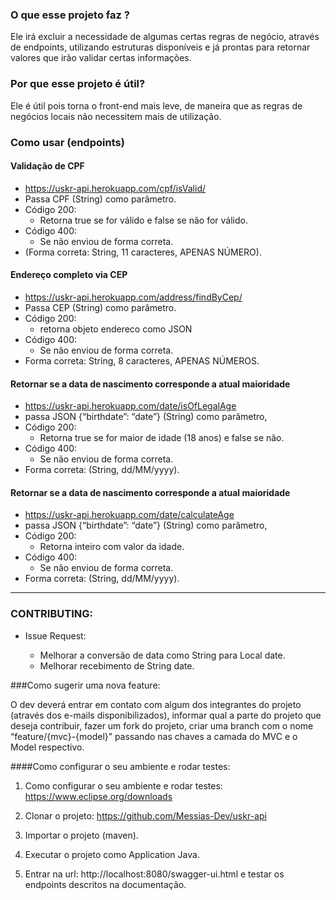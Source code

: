 ### O que esse projeto faz ?
Ele irá excluir a necessidade de algumas certas regras de negócio, através de endpoints, utilizando estruturas disponíveis e já prontas para retornar valores que irão validar certas informações. 

### Por que esse projeto é útil?
Ele é útil pois torna o front-end mais leve, de maneira que as regras de negócios locais não necessitem mais de utilização. 

### Como usar (endpoints)

#### Validação de CPF

- https://uskr-api.herokuapp.com/cpf/isValid/
- Passa CPF (String) como parâmetro.
- Código 200:
  - Retorna true se for válido e false se não for válido.
- Código 400: 
  - Se não enviou de forma correta.
- (Forma correta: String, 11 caracteres, APENAS NÚMERO).

     
#### Endereço completo via CEP

- https://uskr-api.herokuapp.com/address/findByCep/
- Passa CEP (String) como parâmetro.
- Código 200:
  - retorna objeto endereco como JSON
- Código 400: 
  - Se não enviou de forma correta.
- Forma correta: String, 8 caracteres, APENAS NÚMEROS.


#### Retornar se a data de nascimento corresponde a atual maioridade

- https://uskr-api.herokuapp.com/date/isOfLegalAge
- passa JSON {“birthdate”: “date”} (String) como parâmetro,
- Código 200: 
  -  Retorna true se for maior de idade (18 anos) e false se não.
- Código 400: 
  - Se não enviou de forma correta.
- Forma correta: (String, dd/MM/yyyy).


#### Retornar se a data de nascimento corresponde a atual maioridade

- https://uskr-api.herokuapp.com/date/calculateAge
- passa JSON {“birthdate”: “date”} (String) como parâmetro,
- Código 200: 
  -  Retorna inteiro com valor da idade.
- Código 400: 
  - Se não enviou de forma correta.
- Forma correta: (String, dd/MM/yyyy).

----

### CONTRIBUTING:

+ Issue Request:

    * Melhorar a conversão de data como String para Local date.
    * Melhorar recebimento de String date.

###Como sugerir uma nova feature:

O dev deverá entrar em contato com algum dos integrantes do projeto (através dos e-mails disponibilizados), informar qual a parte do projeto que deseja contribuir, fazer um fork do projeto, criar uma branch com o nome “feature/{mvc}-{model}” passando nas chaves a camada do MVC e o Model respectivo.

####Como configurar o seu ambiente e rodar testes:

                
1. Como configurar o seu ambiente e rodar testes: 
https://www.eclipse.org/downloads

2. Clonar o projeto:
https://github.com/Messias-Dev/uskr-api

3.  Importar o projeto (maven).

4. Executar o projeto como Application Java.

5. Entrar na url:
http://localhost:8080/swagger-ui.html e testar os endpoints descritos na documentação. 

